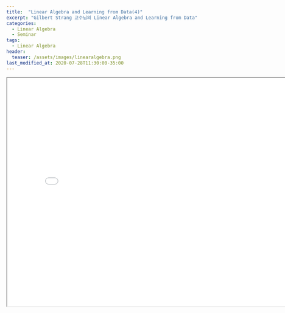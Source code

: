 ```yaml
---
title:  "Linear Algebra and Learning from Data(4)"
excerpt: "Gilbert Strang 교수님의 Linear Algebra and Learning from Data"
categories:
  - Linear Algebra
  - Seminar
tags:
  - Linear Algebra
header:
  teaser: /assets/images/linearalgebra.png
last_modified_at: 2020-07-28T11:30:00-35:00
---
```


<iframe src = "/ViewerJS/#../assets/pdf/eigenvalue.pdf" width='800' height='600' allowfullscreen webkitallowfullscreen></iframe>